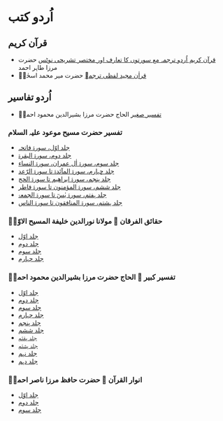 # اُردو کتب

## قرآن کریم

* [قرآن کریم اُردو ترجمہ مع سورتوں کا تعارف اور مختصر تشریحی نوٹس](http://books.google.com/books/about?id=gCWeDwAAQBAJ) حضرت مرزا طاہر احمد
* [ قراٰن مجید لفظی ترجمہ](http://books.google.com/books/about?id=uj7lDwAAQBAJ) حضرت میر محمد اسحٰقؓ

## اُردو تفاسیر

* [تفسیر صغیر](http://books.google.com/books/about?id=R3flDwAAQBAJ) الحاج حضرت مرزا بشیرالدین محمود احمدؓ

### تفسیر حضرت مسیح موعود علیہ السلام

* [جلد اوّل، سورۃ فاتحہ](http://books.google.com/books/about?id=rx7kDwAAQBAJ)
* [جلد دوم، سورۃ البقرۃ](http://books.google.com/books/about?id=yR7kDwAAQBAJ)
* [جلد سوم، سورۃ اٰل عمران، سورۃ النساء](http://books.google.com/books/about?id=1R7kDwAAQBAJ)
* [جلد چہارم، سورۃ المآئدۃ تا سورۃ الرّعد](http://books.google.com/books/about?id=anjkDwAAQBAJ)
* [جلد پنجم، سورۃ ابراھیم تا سورۃ الحج](http://books.google.com/books/about?id=cnjkDwAAQBAJ)
* [جلد ششم، سورۃ المؤمنون تا سورۃ فاطر](http://books.google.com/books/about?id=injkDwAAQBAJ)
* [جلد ہفتم، سورۃ یٰسٓ تا سورۃ الجمعۃ](http://books.google.com/books/about?id=tHjkDwAAQBAJ)
* [جلد ہشتم، سورۃ المنافقون تا سورۃ الناس](http://books.google.com/books/about?id=yHjkDwAAQBAJ)

### حقائق الفرقان ۔ مولانا نورالدین خلیفة المسیح الاوّلؓ

* [جلد اوّل](http://books.google.com/books/about?id=9xHmDwAAQBAJ)
* [جلد دوم](http://books.google.com/books/about?id=BxLmDwAAQBAJ)
* [جلد سوم](http://books.google.com/books/about?id=DRLmDwAAQBAJ)
* [جلد چہارم](http://books.google.com/books/about?id=GRLmDwAAQBAJ)

### تفسیر کبیر ۔ الحاج حضرت مرزا بشیرالدین محمود احمدؓ

* [جلد اوّل](http://books.google.com/books/about?id=e3flDwAAQBAJ)
* [جلد دوم](http://books.google.com/books/about?id=h3flDwAAQBAJ)
* [جلد سوم](http://books.google.com/books/about?id=P3nlDwAAQBAJ)
* [جلد چہارم](http://books.google.com/books/about?id=Q3nlDwAAQBAJ)
* [جلد پنجم](http://books.google.com/books/about?id=SXnlDwAAQBAJ)
* [جلد ششم](http://books.google.com/books/about?id=WXnlDwAAQBAJ)
* [جلد ہفتم](http://books.google.com/books/about?id=X3nlDwAAQBAJ)
* [جلد ہشتم](http://books.google.com/books/about?id=Y3nlDwAAQBAJ)
* [جلد نہم](http://books.google.com/books/about?id=a3nlDwAAQBAJ)
* [جلد دہم](http://books.google.com/books/about?id=b3nlDwAAQBAJ)

### انوار القرآن ۔ حضرت حافظ مرزا ناصر احمدؒ

* [جلد اوّل](http://books.google.com/books/about?id=uqrmDwAAQBAJ)
* [جلد دوم](http://books.google.com/books/about?id=vKrmDwAAQBAJ)
* [جلد سوم](http://books.google.com/books/about?id=xKrmDwAAQBAJ)

